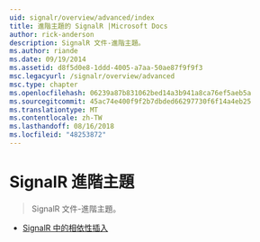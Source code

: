 ```yaml
---
uid: signalr/overview/advanced/index
title: 進階主題的 SignalR |Microsoft Docs
author: rick-anderson
description: SignalR 文件-進階主題。
ms.author: riande
ms.date: 09/19/2014
ms.assetid: d8f5d0e8-1ddd-4005-a7aa-50ae87f9f9f3
msc.legacyurl: /signalr/overview/advanced
msc.type: chapter
ms.openlocfilehash: 06239a87b831062bed14a3b941a8ca76ef5aeb5a
ms.sourcegitcommit: 45ac74e400f9f2b7dbded66297730f6f14a4eb25
ms.translationtype: MT
ms.contentlocale: zh-TW
ms.lasthandoff: 08/16/2018
ms.locfileid: "48253872"
---
```

<a name="signalr-advanced-topics"></a>SignalR 進階主題
====================
> SignalR 文件-進階主題。


- [SignalR 中的相依性插入](dependency-injection.md)
